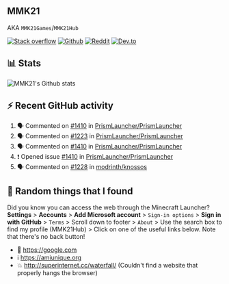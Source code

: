 ## MMK21
AKA `MMK21Games`/`MMK21Hub`

[![Stack overflow](https://img.shields.io/badge/Stack_Overflow-FE7A16?style=for-the-badge&logo=stack-overflow&logoColor=white)](https://stackoverflow.com/users/11519302/mmk21)
[![Github](https://img.shields.io/badge/GitHub-100000?style=for-the-badge&logo=github&logoColor=white)](https://github.com/MMK21Hub)
[![Reddit](https://img.shields.io/badge/Reddit-FF4500?style=for-the-badge&logo=reddit&logoColor=white)](https://www.reddit.com/user/mmk21games)
[![Dev.to](https://img.shields.io/badge/dev.to-0A0A0A?style=for-the-badge&logo=dev.to&logoColor=white)](https://dev.to/mmk21)

## 📊 Stats 

![MMK21's Github stats](https://github-readme-stats.vercel.app/api?username=MMK21Hub&show_icons=true&theme=dark&bg_color=171b22&text_color=CCCCCC&hide_border=true)

## ⚡ Recent GitHub activity

<!--START_SECTION:activity-->
1. 🗣 Commented on [#1410](https://github.com/PrismLauncher/PrismLauncher/issues/1410#issuecomment-1646797407) in [PrismLauncher/PrismLauncher](https://github.com/PrismLauncher/PrismLauncher)
2. 🗣 Commented on [#1223](https://github.com/PrismLauncher/PrismLauncher/issues/1223#issuecomment-1643603703) in [PrismLauncher/PrismLauncher](https://github.com/PrismLauncher/PrismLauncher)
3. 🗣 Commented on [#1410](https://github.com/PrismLauncher/PrismLauncher/issues/1410#issuecomment-1643586324) in [PrismLauncher/PrismLauncher](https://github.com/PrismLauncher/PrismLauncher)
4. ❗ Opened issue [#1410](https://github.com/PrismLauncher/PrismLauncher/issues/1410) in [PrismLauncher/PrismLauncher](https://github.com/PrismLauncher/PrismLauncher)
5. 🗣 Commented on [#1228](https://github.com/modrinth/knossos/issues/1228#issuecomment-1640158555) in [modrinth/knossos](https://github.com/modrinth/knossos)
<!--END_SECTION:activity-->

## 🙂 Random things that I found

Did you know you can access the web through the Minecraft Launcher? **Settings** > **Accounts** > **Add Microsoft account** > `Sign-in options` > **Sign in with GitHub** > `Terms` > Scroll down to footer > `About` > Use the search box to find my profile (MMK21Hub) > Click on one of the useful links below. Note that there's no back button!

* 🔎 <https://google.com>
* ℹ️ <https://amiunique.org>
* 💥 <http://superinternet.cc/waterfall/> (Couldn't find a website that properly hangs the browser)
